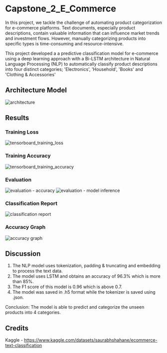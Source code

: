# Capstone_2_E_Commerce
In this project, we tackle the challenge of automating product categorization for e-commerce platforms. Text documents, especially product descriptions, contain valuable information that can influence market trends and investment flows. However, manually categorizing products into specific types is time-consuming and resource-intensive.

This project developed a a predictive classification model for e-commerce using a deep learning approach with a Bi-LSTM architecture in Natural Language Processing (NLP) to automatically classify product descriptions into four distinct categories; 'Electronics', 'Household', 'Books' and 'Clothing & Accessories'

## Architecture Model 
![architecture](https://github.com/user-attachments/assets/2e292baa-68f8-47b9-9385-5a3773cb4764)

## Results
### Training Loss
![tensorboard_training_loss](https://github.com/user-attachments/assets/f0483d8b-839d-421b-a4d2-e97bf34d2561)
### Training Accuracy
![tensorboard_training_accuracy](https://github.com/user-attachments/assets/8c89f75b-af74-4ba5-be71-1c94688fef27)
### Evaluation
![evaluation - accuracy](https://github.com/user-attachments/assets/899c027b-cf1f-4f91-8a33-08e4b200ab4f)
![evaluation - model inference](https://github.com/user-attachments/assets/97c08b56-9123-4f46-afa6-8442570c1fe6)
### Classification Report
![classification report](https://github.com/user-attachments/assets/fd8ad3b0-7bfb-4ee3-ab4d-4ed8e4e7abac)
### Accuracy Graph
![accuracy graph](https://github.com/user-attachments/assets/bd593dbd-abf7-41e8-b2fd-9a122b72fe10)

## Discussion
1) The NLP model uses tokenization, padding & truncating and embedding to process the text data. 
2) The model uses LSTM and obtains an accuracy of 96.3% which is more than 85%.
3) The F1 score of this model is 0.96 which is above 0.7.  
4) The model was saved in .h5 format while the tokenizer is saved using .json.

Conclusion: The model is able to predict and categorize the unseen products into 4 categories.
## Credits
Kaggle - https://www.kaggle.com/datasets/saurabhshahane/ecommerce-text-classification



